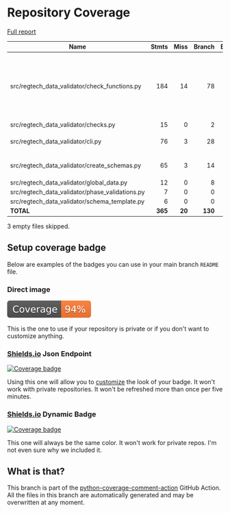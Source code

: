 # Repository Coverage

[Full report](https://htmlpreview.github.io/?https://github.com/cfpb/regtech-data-validator/blob/python-coverage-comment-action-data/htmlcov/index.html)

| Name                                               |    Stmts |     Miss |   Branch |   BrPart |   Cover |   Missing |
|--------------------------------------------------- | -------: | -------: | -------: | -------: | ------: | --------: |
| src/regtech\_data\_validator/check\_functions.py   |      184 |       14 |       78 |        0 |     91% |54-58, 110-120, 274-275, 296-297, 419-420 |
| src/regtech\_data\_validator/checks.py             |       15 |        0 |        2 |        0 |    100% |           |
| src/regtech\_data\_validator/cli.py                |       76 |        3 |       28 |        2 |     95% |145-146, 155 |
| src/regtech\_data\_validator/create\_schemas.py    |       65 |        3 |       14 |        3 |     92% |124, 129, 149 |
| src/regtech\_data\_validator/global\_data.py       |       12 |        0 |        8 |        0 |    100% |           |
| src/regtech\_data\_validator/phase\_validations.py |        7 |        0 |        0 |        0 |    100% |           |
| src/regtech\_data\_validator/schema\_template.py   |        6 |        0 |        0 |        0 |    100% |           |
|                                          **TOTAL** |  **365** |   **20** |  **130** |    **5** | **93%** |           |

3 empty files skipped.


## Setup coverage badge

Below are examples of the badges you can use in your main branch `README` file.

### Direct image

[![Coverage badge](https://raw.githubusercontent.com/cfpb/regtech-data-validator/python-coverage-comment-action-data/badge.svg)](https://htmlpreview.github.io/?https://github.com/cfpb/regtech-data-validator/blob/python-coverage-comment-action-data/htmlcov/index.html)

This is the one to use if your repository is private or if you don't want to customize anything.

### [Shields.io](https://shields.io) Json Endpoint

[![Coverage badge](https://img.shields.io/endpoint?url=https://raw.githubusercontent.com/cfpb/regtech-data-validator/python-coverage-comment-action-data/endpoint.json)](https://htmlpreview.github.io/?https://github.com/cfpb/regtech-data-validator/blob/python-coverage-comment-action-data/htmlcov/index.html)

Using this one will allow you to [customize](https://shields.io/endpoint) the look of your badge.
It won't work with private repositories. It won't be refreshed more than once per five minutes.

### [Shields.io](https://shields.io) Dynamic Badge

[![Coverage badge](https://img.shields.io/badge/dynamic/json?color=brightgreen&label=coverage&query=%24.message&url=https%3A%2F%2Fraw.githubusercontent.com%2Fcfpb%2Fregtech-data-validator%2Fpython-coverage-comment-action-data%2Fendpoint.json)](https://htmlpreview.github.io/?https://github.com/cfpb/regtech-data-validator/blob/python-coverage-comment-action-data/htmlcov/index.html)

This one will always be the same color. It won't work for private repos. I'm not even sure why we included it.

## What is that?

This branch is part of the
[python-coverage-comment-action](https://github.com/marketplace/actions/python-coverage-comment)
GitHub Action. All the files in this branch are automatically generated and may be
overwritten at any moment.